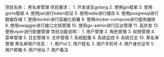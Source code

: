 项目名称： 黑名单管理
项目要求：
    1. 开发语言golang
    2. 使用gin框架
    3. 使用gorm框架
    4. 使用jwt进行token验证
    5. 使用redis进行缓存
    6. 使用posgresql进行数据存储
    7. 使用docker进行容器化部署
    8. 使用docker-compose进行服务编排
    9. 使用swagger进行接口文档管理
    10. 使用go-admin进行后台管理
    11. 高并发
    12. 使用viper进行配置管理
项目功能说明：
    1. 用户管理
    2. 角色管理
    3. 权限管理
    4. 菜单管理
    5. 日志管理
    6. 文件管理
    7. 系统配置
    8. 系统监控
    9. 系统日志
    10. 黑名单管理
黑名单用户信息：
    1. 用户id
    2. 用户姓名
    3. 用户手机号
    4. 用户身份证号
    5. 用户邮箱
    6. 用户地址
    7. 用户备注